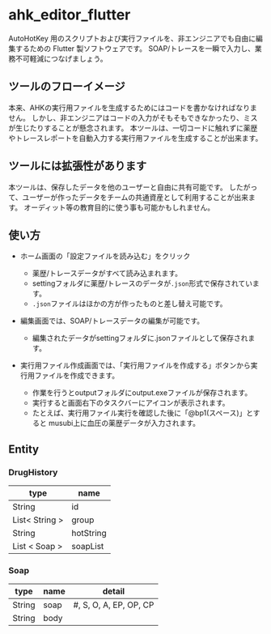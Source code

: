 # ahk_editor_flutter
AutoHotKey 用のスクリプトおよび実行ファイルを、非エンジニアでも自由に編集するための Flutter 製ソフトウェアです。
SOAP/トレースを一瞬で入力し、業務不可軽減につなげましょう。

## ツールのフローイメージ
本来、AHKの実行用ファイルを生成するためにはコードを書かなければなりません。 しかし、非エンジニアはコードの入力がそもそもできなかったり、ミスが生じたりすることが懸念されます。 本ツールは、一切コードに触れずに薬歴やトレースレポートを自動入力する実行用ファイルを生成することが出来ます。


## ツールには拡張性があります
本ツールは、保存したデータを他のユーザーと自由に共有可能です。
したがって、ユーザーが作ったデータをチームの共通資産として利用することが出来ます。
オーディット等の教育目的に使う事も可能かもしれません。

## 使い方
 - ホーム画面の「設定ファイルを読み込む」をクリック
   -  薬歴/トレースデータがすべて読み込まれます。 
   -  settingフォルダに薬歴/トレースのデータが`.json`形式で保存されています。
   - `.json`ファイルはほかの方が作ったものと差し替え可能です。

 - 編集画面では、SOAP/トレースデータの編集が可能です。
   -  編集されたデータがsettingフォルダに.jsonファイルとして保存されます。

 - 実行用ファイル作成画面では、「実行用ファイルを作成する」ボタンから実行用ファイルを作成できます。 
   - 作業を行うとoutputフォルダにoutput.exeファイルが保存されます。
   - 実行すると画面右下のタスクバーにアイコンが表示されます。
   - たとえば、実行用ファイル実行を確認した後に「@bp1(スペース)」とすると musubi上に血圧の薬歴データが入力されます。


## Entity

### DrugHistory

| type           | name      |
| -------------- | --------- |
| String         | id        |
| List< String > | group     |
| String         | hotString |
| List < Soap >  | soapList  |

### Soap

| type   | name | detail                 |
| ------ | ---- | ---------------------- |
| String | soap | #, S, O, A, EP, OP, CP |
| String | body |

###
